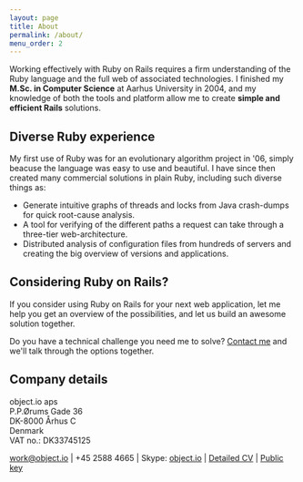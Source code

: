```yaml
---
layout: page
title: About
permalink: /about/
menu_order: 2
---
```


Working effectively with Ruby on Rails requires a firm understanding of the Ruby language and the full web of associated technologies. I finished my **M.Sc. in Computer Science** at Aarhus University in 2004, and my knowledge of both the tools and platform allow me to create **simple and efficient Rails** solutions.

## Diverse Ruby experience

My first use of Ruby was for an evolutionary algorithm project in '06, simply beacuse the language was easy to use and beautiful. I have since then created many commercial solutions in plain Ruby, including such diverse things as:

 * Generate intuitive graphs of threads and locks from Java crash-dumps for quick root-cause analysis.
 * A tool for verifying of the different paths a request can take through a three-tier web-architecture.
 * Distributed analysis of configuration files from hundreds of servers and creating the big overview of versions and applications.

## Considering Ruby on Rails?

If you consider using Ruby on Rails for your next web application, let me help you get an overview of the possibilities, and let us build an awesome solution together.

Do you have a technical challenge you need me to solve? [Contact me](mailto:work@object.io) and we'll talk through the options together.

## Company details

object.io aps<br>
P.P.Ørums Gade 36<br>
DK-8000 Århus C<br>
Denmark<br>
VAT no.: DK33745125

[work@object.io](mailto:work@object.io) |
+45 2588 4665 |
Skype: [object.io](skype:object.io) |
[Detailed CV](https://www.linkedin.com/in/laustrud/) |
[Public key](https://keybase.io/rud)
